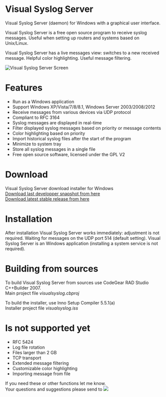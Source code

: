 Visual Syslog Server
===
Visual Syslog Server (daemon) for Windows with a graphical user interface.

Visual Syslog Server is a free open source program to receive syslog messages. Useful when setting up routers and systems based on Unix/Linux.

Visual Syslog Server has a live messages view: switches to a new received message. Helpful color highlighting. Useful message filtering.

![Visual Syslog Server Screen](https://github.com/MaxBelkov/visualsyslog/blob/master/screens/screen1.png?raw=true)

Features
===
* Run as a Windows application
* Support Windows XP/Vista/7/8/8.1, Windows Server 2003/2008/2012
* Receive messages from various devices via UDP protocol
* Compliant to RFC 3164
* Syslog messages are displayed in real-time
* Filter displayed syslog messages based on priority or message contents
* Сolor highlighting based on priority
* Import historical syslog files after the start of the program
* Minimize to system tray
* Store all syslog messages in a single file
* Free open source software, licensed under the GPL V2

Download
===
Visual Syslog Server download installer for Windows  
[Download last developper snapshot from here](https://github.com/MaxBelkov/visualsyslog/blob/master/Output/visualsyslog_setup.exe?raw=true)  
[Download latest stable release from here](https://github.com/MaxBelkov/visualsyslog/releases/latest)

Installation
===
After installation Visual Syslog Server works immediately: adjustment is not required.
Waiting for messages on the UDP port 514 (default setting).
Visual Syslog Server is an Windows application (installing a system service is not required).

Building from sources
===
To build Visual Syslog Server from sources use CodeGear RAD Studio C++Builder 2007.  
Main project file _visualsyslog.cbproj_

To build the installer, use Inno Setup Compiler 5.5.1(a)  
Installer project file _visualsyslog.iss_

Is not supported yet
===
* RFC 5424
* Log file rotation
* Files larger than 2 GB
* TCP transport
* Extended message filtering
* Customizable color highlighting
* Importing message from file

If you need these or other functions let me know.  
Your questions and suggestions please send to ![ ](https://github.com/MaxBelkov/visualsyslog/blob/master/screens/m.png?raw=true)

